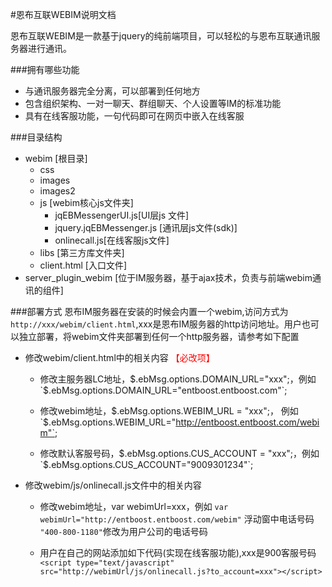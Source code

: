 #恩布互联WEBIM说明文档

恩布互联WEBIM是一款基于jquery的纯前端项目，可以轻松的与恩布互联通讯服务器进行通讯。

###拥有哪些功能
* 与通讯服务器完全分离，可以部署到任何地方
* 包含组织架构、一对一聊天、群组聊天、个人设置等IM的标准功能
* 具有在线客服功能，一句代码即可在网页中嵌入在线客服

###目录结构
* webim [根目录]
	* css
	* images
	* images2
	* js   [webim核心js文件夹]
		* jqEBMessengerUI.js[UI层js	文件]
		* jquery.jqEBMessenger.js [通讯层js文件(sdk)]
		* onlinecall.js[在线客服js文件]
	* libs [第三方库文件夹]
	* client.html [入口文件]
* server_plugin_webim [位于IM服务器，基于ajax技术，负责与前端webim通讯的组件]

###部署方式
恩布IM服务器在安装的时候会内置一个webim,访问方式为`http://xxx/webim/client.html`,xxx是恩布IM服务器的http访问地址。用户也可以独立部署，将webim文件夹部署到任何一个http服务器，请参考如下配置<br/>

* 修改webim/client.html中的相关内容 <font style='color:red;'>【必改项】</font>
	* 修改主服务器LC地址，$.ebMsg.options.DOMAIN_URL="xxx";，例如 `$.ebMsg.options.DOMAIN_URL="entboost.entboost.com"`;
	
	* 修改webim地址，$.ebMsg.options.WEBIM_URL = "xxx";， 例如`$.ebMsg.options.WEBIM_URL="http://entboost.entboost.com/webim"`;
	
	* 修改默认客服号码，$.ebMsg.options.CUS_ACCOUNT = "xxx";，例如`$.ebMsg.options.CUS_ACCOUNT="9009301234"`;

* 修改webim/js/onlinecall.js文件中的相关内容
	* 修改webim地址，var webimUrl=xxx，例如 `var webimUrl="http://entboost.entboost.com/webim"`
	浮动窗中电话号码 `"400-800-1180"`修改为用户公司的电话号码
	
	* 用户在自己的网站添加如下代码(实现在线客服功能),xxx是900客服号码
	 `<script type="text/javascript" src="http://webimUrl/js/onlinecall.js?to_account=xxx"></script>`
	
	